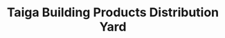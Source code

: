 ---
title: "Taiga Building Products Distribution Yard"
url: /washougal/taiga-building-products-distribution-yard/
shop: hardware
---